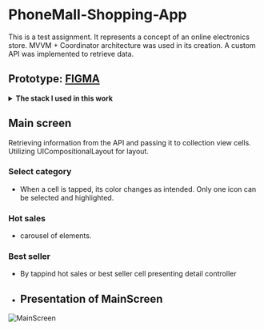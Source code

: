 # PhoneMall-Shopping-App

This is a test assignment. It represents a concept of an online electronics store. MVVM + Coordinator architecture was used in its creation. A custom API was implemented to retrieve data.

## Prototype:  [FIGMA](https://www.figma.com/file/KqZcU5m3GMxAHwgFkvCONz/ECOMMERCE?node-id=2%3A845)
<details>
  <summary><b>The stack I used in this work</b></summary>

1. **Programming Language:**
   - Swift.
2. **Frameworks and Libraries:**
   - UIKit.
   - Foundation.
   - CompositionalLayout
   - UserDefaults

3. **Architectural Pattern:**
   - MVVM (Model-View-ViewModel).

4. **User Interface:**
   - Programmatically.
     
5.  **Data Handling:**
   - Working with RESTful API.
   - Knowledge of data formats (JSON).

7. **Testing:**
   - Unit testing (XCTest) - In process.

8. **Development Tools:**
   - Xcode.
   - Interface Builder.
   - Git.

9. **Working with Third-Party Libraries and Dependencies:**
    - CocoaPods.
    - Swift Package Manager.
    </details>

## Main screen
Retrieving information from the API and passing it to collection view cells. Utilizing UICompositionalLayout for layout.

### Select category
* When a cell is tapped, its color changes as intended. Only one icon can be selected and highlighted.
### Hot sales 
* carousel of elements.
### Best seller 
* By tappind hot sales or best seller cell presenting detail controller

* ## Presentation of MainScreen

![MainScreen](https://github.com/semaDilthey/PhoneMall-Shopping-App/assets/128741166/e8a633a5-39d2-4573-863a-5d27fdcf7e39)
